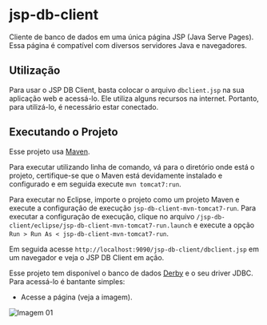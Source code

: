 # jsp-db-client

Cliente de banco de dados em uma única página JSP (Java Serve Pages). Essa página é compatível com diversos servidores Java e navegadores.

## Utilização

Para usar o JSP DB Client, basta colocar o arquivo `dbclient.jsp` na sua aplicação web e acessá-lo. Ele utiliza alguns recursos na internet. Portanto, para utilizá-lo, é necessário estar conectado.

## Executando o Projeto

Esse projeto usa [Maven](http://maven.apache.org).

Para executar utilizando linha de comando, vá para o diretório onde está o projeto, certifique-se que o Maven está devidamente instalado e configurado e em seguida execute `mvn tomcat7:run`.

Para executar no Eclipse, importe o projeto como um projeto Maven e execute a configuração de execução `jsp-db-client-mvn-tomcat7-run`. Para executar a configuração de execução, clique no arquivo `/jsp-db-client/eclipse/jsp-db-client-mvn-tomcat7-run.launch` e execute a opção `Run > Run As < jsp-db-client-mvn-tomcat7-run`.

Em seguida acesse `http://localhost:9090/jsp-db-client/dbclient.jsp` em um navegador e veja o JSP DB Client em ação.

Esse projeto tem disponível o banco de dados [Derby](https://db.apache.org/derby/) e o seu driver JDBC. Para acessá-lo é bantante simples:

* Acesse a página (veja a imagem).

![Imagem 01](src/site/resources/img/img-01.png)
